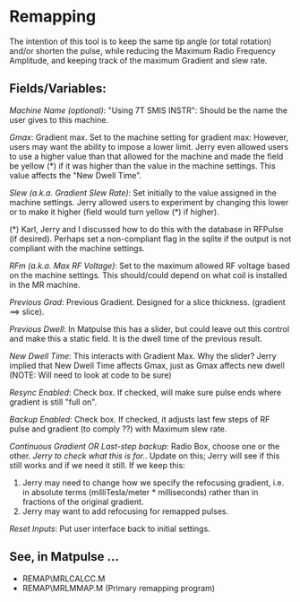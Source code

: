 # Remapping

The intention of this tool is to keep the same tip angle (or total rotation) and/or shorten the pulse, while reducing the Maximum Radio Frequency Amplitude, and keeping track of the maximum Gradient and slew rate.

## Fields/Variables:
*Machine Name (optional)*: "Using 7T SMIS INSTR": Should be the name the user gives to this machine.

*Gmax*: Gradient max. Set to the machine setting for gradient max: However, users may want the ability to impose a lower limit. Jerry even allowed users to use a higher value than that allowed for the machine and made the field be yellow (*) if it was higher than the value in the machine settings. This value affects the "New Dwell Time".

*Slew (a.k.a. Gradient Slew Rate)*: Set initially to the value assigned in the machine settings. Jerry allowed users to experiment by changing this lower or to make it higher (field would turn yellow (*) if higher).

(*) Karl, Jerry and I discussed how to do this with the database in RFPulse (if desired). Perhaps set a non-compliant flag in the sqlite if the output is not compliant with the machine settings.

*RFm (a.k.a. Max RF Voltage)*: Set to the maximum allowed RF voltage based on the machine settings. This should/could depend on what coil is installed in the MR machine.

*Previous Grad*: Previous Gradient. Designed for a slice thickness. (gradient ==> slice).

*Previous Dwell*: In Matpulse this has a slider, but could leave out this control and make this a static field. It is the dwell time of the previous result.

*New Dwell Time*: This interacts with Gradient Max. Why the slider? Jerry implied that New Dwell Time affects Gmax, just as Gmax affects new dwell (NOTE: Will need to look at code to be sure)

*Resync Enabled*: Check box. If checked, will make sure pulse ends where gradient is still "full on".

*Backup Enabled*: Check box. If checked, it adjusts last few steps of RF pulse and gradient (to comply ??) with Maximum slew rate.

*Continuous Gradient OR Last-step backup*: Radio Box, choose one or the other. _Jerry to check what this is for._. Update on this; Jerry will see if this still works and if we need it still. If we keep this:
  1. Jerry may need to change how we specify the refocusing gradient, i.e. in absolute terms (milliTesla/meter * milliseconds) rather than in fractions of the original gradient.
  1. Jerry may want to add refocusing for remapped pulses.

*Reset Inputs*: Put user interface back to initial settings.


## See, in Matpulse ...
  * REMAP\MRLCALCC.M
  * REMAP\MRLMMAP.M (Primary remapping program)
